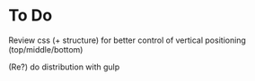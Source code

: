 # To Do

Review css (+ structure) for better control of vertical positioning (top/middle/bottom)

(Re?) do distribution with gulp